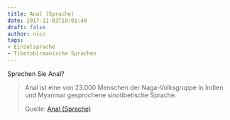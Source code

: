 ```yaml
---
title: Anal (Sprache)
date: 2017-11-03T10:01:40
draft: false
author: nico
tags: 
- Einzelsprache
- Tibetobirmanische Sprachen
---
```


Sprechen Sie Anal?

> Anal ist eine von 23.000 Menschen der Naga-Volksgruppe in Indien und Myanmar
> gesprochene sinotibetische Sprache.
>
> Quelle: [Anal (Sprache)](https://de.wikipedia.org/wiki/Anal_%28Sprache%29)
